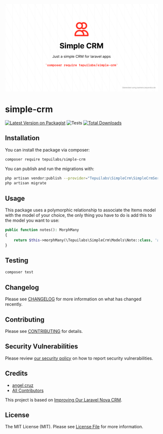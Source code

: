 <p align="center">
	<img src="simple-crm.png" width="1028">
</p>

# simple-crm

[![Latest Version on Packagist](https://img.shields.io/packagist/v/tepuilabs/simple-crm.svg?style=flat-square)](https://packagist.org/packages/tepuilabs/simple-crm)
![Tests](https://github.com/TepuiLABS/simple-crm/workflows/Tests/badge.svg)
[![Total Downloads](https://img.shields.io/packagist/dt/tepuilabs/simple-crm.svg?style=flat-square)](https://packagist.org/packages/tepuilabs/simple-crm)


## Installation

You can install the package via composer:

```bash
composer require tepuilabs/simple-crm
```

You can publish and run the migrations with:

```bash
php artisan vendor:publish --provider="Tepuilabs\SimpleCrm\SimpleCrmServiceProvider" --tag="simple-crm-migrations"
php artisan migrate
```

## Usage

This package uses a polymorphic relationship to associate the Items model with the model of your choice, the only thing you have to do is add this to the model you want to use:

```php
public function notes(): MorphMany
{
    return $this->morphMany(\Tepuilabs\SimpleCrm\Models\Note::class, 'author');
}

```

## Testing

```bash
composer test
```

## Changelog

Please see [CHANGELOG](CHANGELOG.md) for more information on what has changed recently.

## Contributing

Please see [CONTRIBUTING](.github/CONTRIBUTING.md) for details.

## Security Vulnerabilities

Please review [our security policy](../../security/policy) on how to report security vulnerabilities.

## Credits

- [angel cruz](https://github.com/abr4xas)
- [All Contributors](../../contributors)

This project is based on <a href="https://www.nick-basile.com/blog/post/improving-our-laravel-nova-crm/" target="_blank">Improving Our Laravel Nova CRM</a>.

## License

The MIT License (MIT). Please see [License File](LICENSE.md) for more information.
